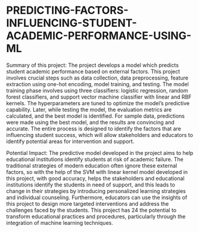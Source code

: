 # PREDICTING-FACTORS-INFLUENCING-STUDENT-ACADEMIC-PERFORMANCE-USING-ML

Summary of this project:
The project develops a model which predicts student academic performance based on external factors. This project involves crucial steps such as data collection, data 
preprocessing, feature extraction using one-hot encoding, model training, and testing. The model training phase involves using three classifiers: logistic regression, random forest classifiers, and support vector machine classifier with linear and RBF kernels. The hyperparameters are tuned to optimize the model’s predictive capability. Later, while testing the model, the evaluation metrics are calculated, and the best model is identified. 
For sample data, predictions were made using the best model, and the results are convincing and accurate. The entire process is designed to identify the factors that are influencing student success, which will allow stakeholders and educators to identify potential areas for intervention and support.

Potential Impact:
The predictive model developed in the project aims to help educational institutions identify students at risk of academic failure. The traditional strategies of 
modern education often ignore these external factors, so with the help of the SVM with linear kernel model developed in this project, with good accuracy, helps the stakeholders and educational institutions identify the students in need of support, and this leads to change in their strategies by introducing personalized learning strategies and individual counseling. Furthermore, educators can use the insights of this project to design more targeted interventions and address the challenges faced by the students. This project has 24 the potential to transform educational practices and procedures, particularly through the integration of machine learning techniques.
